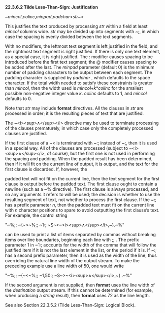 **22.3.6.2 Tilde Less-Than-Sign: Justification** 

~*mincol*,*colinc*,*minpad*,*padchar*\<*str*~\> 

This justifies the text produced by processing *str* within a field at least *mincol* columns wide. *str* may be divided up into segments with ~;, in which case the spacing is evenly divided between the text segments. 

With no modifiers, the leftmost text segment is left justified in the field, and the rightmost text segment is right justified. If there is only one text element, as a special case, it is right justified. The : modifier causes spacing to be introduced before the first text segment; the @ modifier causes spacing to be added after the last. The *minpad* parameter (default 0) is the minimum number of padding characters to be output between each segment. The padding character is supplied by *padchar* , which defaults to the space character. If the total width needed to satisfy these constraints is greater than *mincol*, then the width used is *mincol*+*k*\**colinc* for the smallest possible non-negative integer value *k*. *colinc* defaults to 1, and *mincol* defaults to 0. 

Note that *str* may include **format** directives. All the clauses in *str* are processed in order; it is the resulting pieces of text that are justified. 



 

 

The ~\<i\>\<sup\>∧\</sup\>\</i\> directive may be used to terminate processing of the clauses prematurely, in which case only the completely processed clauses are justified. 

If the first clause of a ~\< is terminated with ~:; instead of ~;, then it is used in a special way. All of the clauses are processed (subject to ~\<i\>\<sup\>∧\</sup\>\</i\>, of course), but the first one is not used in performing the spacing and padding. When the padded result has been determined, then if it will fit on the current line of output, it is output, and the text for the first clause is discarded. If, however, the 

padded text will not fit on the current line, then the text segment for the first clause is output before the padded text. The first clause ought to contain a newline (such as a ~% directive). The first clause is always processed, and so any arguments it refers to will be used; the decision is whether to use the resulting segment of text, not whether to process the first clause. If the ~:; has a prefix parameter *n*, then the padded text must fit on the current line with *n* character positions to spare to avoid outputting the first clause’s text. For example, the control string 

"~%;; ~\{~\<~%;; ~1:; ~S~\>~\<i\>\<sup\>∧\</sup\>\</i\>,~\}.~%" 

can be used to print a list of items separated by commas without breaking items over line boundaries, beginning each line with ;; . The prefix parameter 1 in ~1:; accounts for the width of the comma that will follow the justified item if it is not the last element in the list, or the period if it is. If ~:; has a second prefix parameter, then it is used as the width of the line, thus overriding the natural line width of the output stream. To make the preceding example use a line width of 50, one would write 

"~%;; ~\{~\<~%;; ~1,50:; ~S~\>~\<i\>\<sup\>∧\</sup\>\</i\>,~\} .~%" 

If the second argument is not supplied, then **format** uses the line width of the *destination* output stream. If this cannot be determined (for example, when producing a *string* result), then **format** uses 72 as the line length. 

See also Section 22.3.5.2 (Tilde Less-Than-Sign: Logical Block). 

